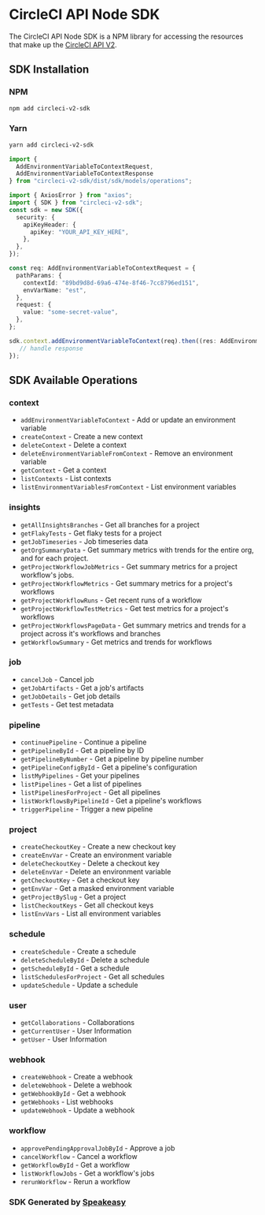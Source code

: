 # CircleCI API Node SDK

The CircleCI API Node SDK is a NPM library for accessing the resources that make up the [CircleCI API V2](https://circleci.com/docs/api/v2/index.html).

<!-- Start SDK Installation -->
## SDK Installation

### NPM

```bash
npm add circleci-v2-sdk
```

### Yarn

```bash
yarn add circleci-v2-sdk
```
<!-- End SDK Installation -->

<!-- Start SDK Example Usage -->
```typescript
import {
  AddEnvironmentVariableToContextRequest,
  AddEnvironmentVariableToContextResponse
} from "circleci-v2-sdk/dist/sdk/models/operations";

import { AxiosError } from "axios";
import { SDK } from "circleci-v2-sdk";
const sdk = new SDK({
  security: {
    apiKeyHeader: {
      apiKey: "YOUR_API_KEY_HERE",
    },
  },
});

const req: AddEnvironmentVariableToContextRequest = {
  pathParams: {
    contextId: "89bd9d8d-69a6-474e-8f46-7cc8796ed151",
    envVarName: "est",
  },
  request: {
    value: "some-secret-value",
  },
};

sdk.context.addEnvironmentVariableToContext(req).then((res: AddEnvironmentVariableToContextResponse | AxiosError) => {
   // handle response
});
```
<!-- End SDK Example Usage -->

<!-- Start SDK Available Operations -->
## SDK Available Operations


### context

* `addEnvironmentVariableToContext` - Add or update an environment variable
* `createContext` - Create a new context
* `deleteContext` - Delete a context
* `deleteEnvironmentVariableFromContext` - Remove an environment variable
* `getContext` - Get a context
* `listContexts` - List contexts
* `listEnvironmentVariablesFromContext` - List environment variables

### insights

* `getAllInsightsBranches` - Get all branches for a project
* `getFlakyTests` - Get flaky tests for a project
* `getJobTimeseries` - Job timeseries data
* `getOrgSummaryData` - Get summary metrics with trends for the entire org, and for each project.
* `getProjectWorkflowJobMetrics` - Get summary metrics for a project workflow's jobs.
* `getProjectWorkflowMetrics` - Get summary metrics for a project's workflows
* `getProjectWorkflowRuns` - Get recent runs of a workflow
* `getProjectWorkflowTestMetrics` - Get test metrics for a project's workflows
* `getProjectWorkflowsPageData` - Get summary metrics and trends for a project across it's workflows and branches
* `getWorkflowSummary` - Get metrics and trends for workflows

### job

* `cancelJob` - Cancel job
* `getJobArtifacts` - Get a job's artifacts
* `getJobDetails` - Get job details
* `getTests` - Get test metadata

### pipeline

* `continuePipeline` - Continue a pipeline
* `getPipelineById` - Get a pipeline by ID
* `getPipelineByNumber` - Get a pipeline by pipeline number
* `getPipelineConfigById` - Get a pipeline's configuration
* `listMyPipelines` - Get your pipelines
* `listPipelines` - Get a list of pipelines
* `listPipelinesForProject` - Get all pipelines
* `listWorkflowsByPipelineId` - Get a pipeline's workflows
* `triggerPipeline` - Trigger a new pipeline

### project

* `createCheckoutKey` - Create a new checkout key
* `createEnvVar` - Create an environment variable
* `deleteCheckoutKey` - Delete a checkout key
* `deleteEnvVar` - Delete an environment variable
* `getCheckoutKey` - Get a checkout key
* `getEnvVar` - Get a masked environment variable
* `getProjectBySlug` - Get a project
* `listCheckoutKeys` - Get all checkout keys
* `listEnvVars` - List all environment variables

### schedule

* `createSchedule` - Create a schedule
* `deleteScheduleById` - Delete a schedule
* `getScheduleById` - Get a schedule
* `listSchedulesForProject` - Get all schedules
* `updateSchedule` - Update a schedule

### user

* `getCollaborations` - Collaborations
* `getCurrentUser` - User Information
* `getUser` - User Information

### webhook

* `createWebhook` - Create a webhook
* `deleteWebhook` - Delete a webhook
* `getWebhookById` - Get a webhook
* `getWebhooks` - List webhooks
* `updateWebhook` - Update a webhook

### workflow

* `approvePendingApprovalJobById` - Approve a job
* `cancelWorkflow` - Cancel a workflow
* `getWorkflowById` - Get a workflow
* `listWorkflowJobs` - Get a workflow's jobs
* `rerunWorkflow` - Rerun a workflow
<!-- End SDK Available Operations -->

### SDK Generated by [Speakeasy](https://docs.speakeasyapi.dev/docs/using-speakeasy/client-sdks)
